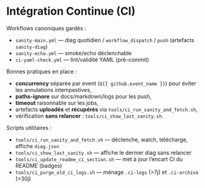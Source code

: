 # Intégration Continue (CI)

Workflows canoniques gardés :
- `sanity-main.yml` — diag quotidien / `workflow_dispatch` / `push` (artefacts `sanity-diag`)
- `sanity-echo.yml` — smoke/echo déclenchable
- `ci-yaml-check.yml` — lint/validité YAML (pré-commit)

Bonnes pratiques en place :
- **concurrency** séparée par event (`${{ github.event_name }}`) pour éviter les annulations intempestives,
- **paths-ignore** sur docs/markdown/logs pour les push,
- **timeout** raisonnable sur les jobs,
- artefacts **uploadés** et **récupérés** via `tools/ci_run_sanity_and_fetch.sh`,
- vérification **sans relancer** : `tools/ci_show_last_sanity.sh`.

Scripts utilitaires :
- `tools/ci_run_sanity_and_fetch.sh` — déclenche, watch, télécharge, affiche `diag.json`
- `tools/ci_show_last_sanity.sh` — affiche le dernier diag sans relancer
- `tools/ci_update_readme_ci_section.sh` — met à jour l’encart CI du README (badges)
- `tools/ci_purge_old_ci_logs.sh` — ménage `.ci-logs` (>7j) et `.ci-archive` (>30j)
